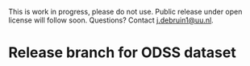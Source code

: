 This is work in progress, please do not use. Public release under open license will follow soon. Questions? Contact j.debruin1@uu.nl.


# Release branch for ODSS dataset

